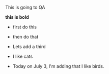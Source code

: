 This is going to QA

**this is bold**

* first do this
* then do that
* Lets add a third
* I like cats

* Today on July 3, I'm adding that I like birds.
